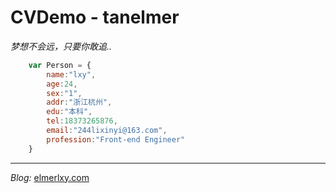 # CVDemo - tanelmer
*梦想不会远，只要你敢追..*
```javascript
	var Person = {
		name:"lxy",
		age:24,
		sex:"1",
		addr:"浙江杭州",
		edu:"本科",
		tel:18373265876,
		email:"244lixinyi@163.com",
		profession:"Front-end Engineer"
	}
```
***
*Blog:*
[elmerlxy.com](elmerlxy.com)

